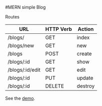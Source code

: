 #MERN simple Blog

Routes

| **URL** | **HTTP Verb** |  **Action**|
|------------|-------------|------------|
| /blogs/         | GET       | index  
| /blogs/new         | GET       | new   
| /blogs          | POST      | create   
| /blogs/:id      | GET       | show       
| /blogs/:id/edit | GET       | edit       
| /blogs/:id      | PUT | update    
| /blogs/:id      | DELETE    | destroy  





See the <a href="" target="_blank">demo</a>.